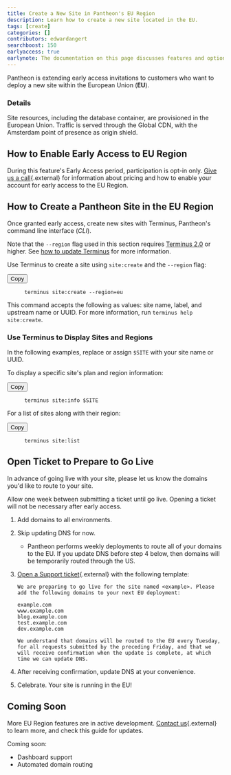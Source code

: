 ```yaml
---
title: Create a New Site in Pantheon's EU Region
description: Learn how to create a new site located in the EU.
tags: [create]
categories: []
contributors: edwardangert
searchboost: 150
earlyaccess: true
earlynote: The documentation on this page discusses features and options that are not yet available to all users.
---
```


Pantheon is extending early access invitations to customers who want to deploy a new site within the European Union (**EU**).

### Details

Site resources, including the database container, are provisioned in the European Union. Traffic is served through the Global CDN, with the Amsterdam point of presence as origin shield.

## How to Enable Early Access to EU Region

During this feature's Early Access period, participation is opt-in only. [Give us a call](https://pantheon.io/contact-us){.external} for information about pricing and how to enable your account for early access to the EU Region.

## How to Create a Pantheon Site in the EU Region

Once granted early access, create new sites with Terminus, Pantheon's command line interface (*CLI*).

Note that the `--region` flag used in this section requires [Terminus 2.0](/docs/terminus/) or higher. See [how to update Terminus](/docs/terminus/updates/) for more information.

Use Terminus to create a site using `site:create` and the `--region` flag:

<div class="copy-snippet">
  <button class="btn btn-default btn-clippy" data-clipboard-target="#terminus-new-eu-site">Copy</button>
  <figure><pre id="terminus-new-eu-site"><code class="command bash" data-lang="bash">terminus site:create --region=eu</code></pre></figure>
</div>

This command accepts the following as values: site name, label, and upstream name or UUID. For more information, run `terminus help site:create`.

### Use Terminus to Display Sites and Regions

In the following examples, replace or assign `$SITE` with your site name or UUID.

To display a specific site's plan and region information:

<div class="copy-snippet">
  <button class="btn btn-default btn-clippy" data-clipboard-target="#terminus-site-info">Copy</button>
  <figure><pre id="terminus-site-info"><code class="command bash" data-lang="bash">terminus site:info $SITE</code></pre></figure>
</div>

For a list of sites along with their region:

<div class="copy-snippet">
  <button class="btn btn-default btn-clippy" data-clipboard-target="#terminus-site-list">Copy</button>
  <figure><pre id="terminus-site-list"><code class="command bash" data-lang="bash">terminus site:list</code></pre></figure>
</div>

## Open Ticket to Prepare to Go Live

In advance of going live with your site, please let us know the domains you'd like to route to your site. 

Allow one week between submitting a ticket until go live. Opening a ticket will not be necessary after early access.

1.  Add domains to all environments.
2.  Skip updating DNS for now.
    - Pantheon performs weekly deployments to route all of your domains to the EU. If you update DNS before step 4 below, then domains will be temporarily routed through the US.
3.  [Open a Support ticket](https://dashboard.pantheon.io/#support){.external} with the following template:

    ```nohighlight
    We are preparing to go live for the site named <example>. Please add the following domains to your next EU deployment:

    example.com
    www.example.com
    blog.example.com
    test.example.com
    dev.example.com

    We understand that domains will be routed to the EU every Tuesday, for all requests submitted by the preceding Friday, and that we will receive confirmation when the update is complete, at which time we can update DNS.
    ```
4. After receiving confirmation, update DNS at your convenience.
5. Celebrate. Your site is running in the EU!

## Coming Soon

More EU Region features are in active development. [Contact us](https://pantheon.io/contact-us){.external} to learn more, and check this guide for updates.

Coming soon:
  - Dashboard support
  - Automated domain routing
